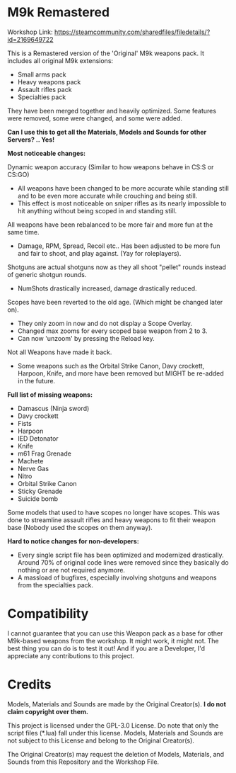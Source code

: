 # M9k Remastered

Workshop Link: https://steamcommunity.com/sharedfiles/filedetails/?id=2169649722

This is a Remastered version of the 'Original' M9k weapons pack.
It includes all original M9k extensions:
 * Small arms pack
 * Heavy weapons pack
 * Assault rifles pack
 * Specialties pack

They have been merged together and heavily optimized. Some features were removed, some were changed, and some were added.

**Can I use this to get all the Materials, Models and Sounds for other Servers? .. Yes!**

**Most noticeable changes:**

Dynamic weapon accuracy (Similar to how weapons behave in CS:S or CS:GO)
 * All weapons have been changed to be more accurate while standing still and to be even more accurate while crouching and being still.
 * This effect is most noticeable on sniper rifles as its nearly impossible to hit anything without being scoped in and standing still.

All weapons have been rebalanced to be more fair and more fun at the same time.
 * Damage, RPM, Spread, Recoil etc.. Has been adjusted to be more fun and fair to shoot, and play against. (Yay for roleplayers).

Shotguns are actual shotguns now as they all shoot "pellet" rounds instead of generic shotgun rounds.
 * NumShots drastically increased, damage drastically reduced.

Scopes have been reverted to the old age. (Which might be changed later on).
 * They only zoom in now and do not display a Scope Overlay.
 * Changed max zooms for every scoped base weapon from 2 to 3.
 * Can now 'unzoom' by pressing the Reload key.
 
Not all Weapons have made it back.
 * Some weapons such as the Orbital Strike Canon, Davy crockett, Harpoon, Knife, and more have been removed but MIGHT be re-added in the future.
 
 **Full list of missing weapons:**
 * Damascus (Ninja sword)
 * Davy crockett
 * Fists
 * Harpoon
 * IED Detonator
 * Knife
 * m61 Frag Grenade
 * Machete
 * Nerve Gas
 * Nitro
 * Orbital Strike Canon
 * Sticky Grenade
 * Suicide bomb

Some models that used to have scopes no longer have scopes. This was done to streamline assault rifles and heavy weapons to fit their weapon base (Nobody used the scopes on them anyway).

**Hard to notice changes for non-developers:**
 * Every single script file has been optimized and modernized drastically. Around 70% of original code lines were removed since they basically do nothing or are not required anymore.
 * A massload of bugfixes, especially involving shotguns and weapons from the specialties pack.
 
# Compatibility

I cannot guarantee that you can use this Weapon pack as a base for other M9k-based weapons from the workshop. It might work, it might not. The best thing you can do is to test it out!
And if you are a Developer, I'd appreciate any contributions to this project.

# Credits

Models, Materials and Sounds are made by the Original Creator(s). **I do not claim copyright over them.**

This project is licensed under the GPL-3.0 License. Do note that only the script files (*.lua) fall under this license. Models, Materials and Sounds are not subject to this License and belong to the Original Creator(s).

The Original Creator(s) may request the deletion of Models, Materials, and Sounds from this Repository and the Workshop File.
